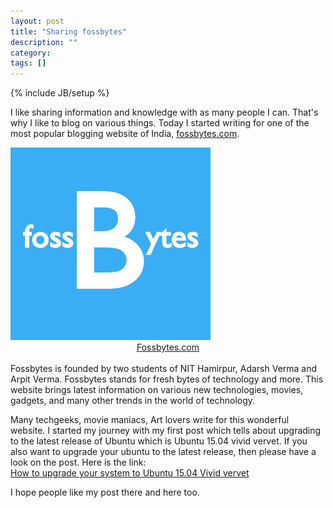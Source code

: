```yaml
---
layout: post
title: "Sharing fossbytes"
description: ""
category: 
tags: []
---
```

{% include JB/setup %}

I like sharing information and knowledge with as many people I can. That's why I like to blog on various things. Today I started writing for one of the most popular blogging website of India, <a href="http://fossbytes.com" target="_blank">fossbytes.com</a>. 

<img src="/images/fossbytes-logo.png" alt="Fossbytes Logo"/>
<center><a href = "http://fossbytes.com" target="_blank">Fossbytes.com</a></center>
<br>
Fossbytes is founded by two students of NIT Hamirpur, Adarsh Verma and Arpit Verma. 
Fossbytes stands for fresh bytes of technology and more. This website brings latest information on various new technologies, movies, gadgets, and many other trends in the world of technology.

Many techgeeks, movie maniacs, Art lovers write for this wonderful website. I started my journey with my first post which tells about upgrading to the latest release of Ubuntu which is Ubuntu 15.04 vivid vervet. If you also want to upgrade your ubuntu to the latest release, then please have a look on the post. Here is the link:
<br><a href = "http://fossbytes.com/how-to-upgrade-your-system-to-ubuntu-15-04-vivid-vervet/" target="_blank">How to upgrade your system to Ubuntu 15.04 Vivid vervet</a>

I hope people like my post there and here too.


